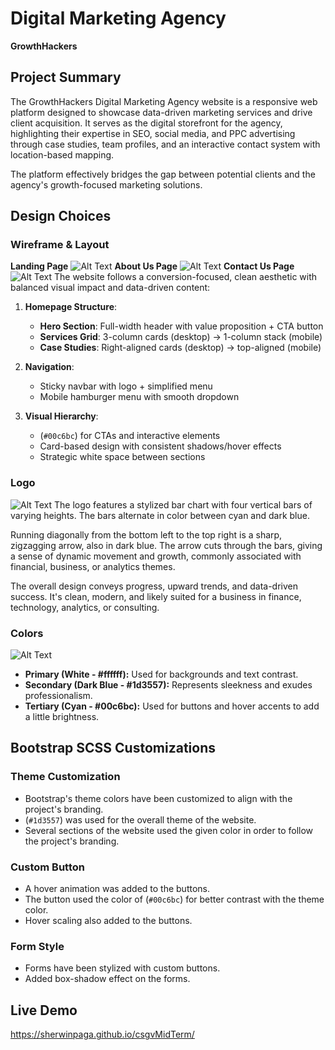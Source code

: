 # Digital Marketing Agency

**GrowthHackers**


## Project Summary

The GrowthHackers Digital Marketing Agency website is a responsive web platform designed to showcase data-driven marketing services and drive client acquisition. It serves as the digital storefront for the agency, highlighting their expertise in SEO, social media, and PPC advertising through case studies, team profiles, and an interactive contact system with location-based mapping.

The platform effectively bridges the gap between potential clients and the agency's growth-focused marketing solutions.

## Design Choices

### Wireframe & Layout
**Landing Page**
![Alt Text](https://github.com/sherwinPAGA/csgvMidTerm/blob/0f47760cf12896e8d4389cabddde50a320bad8fa/assets/wireframes/LANDING%20PAGE.png)
**About Us Page**
![Alt Text](https://github.com/sherwinPAGA/csgvMidTerm/blob/0f47760cf12896e8d4389cabddde50a320bad8fa/assets/wireframes/ABOUT%20PAGE.png)
**Contact Us Page**
![Alt Text](https://github.com/sherwinPAGA/csgvMidTerm/blob/0f47760cf12896e8d4389cabddde50a320bad8fa/assets/wireframes/CONTACT%20PAGE.png)
The website follows a conversion-focused, clean aesthetic with balanced visual impact and data-driven content:

1. **Homepage Structure**:

   - **Hero Section**: Full-width header with value proposition + CTA button
   - **Services Grid**: 3-column cards (desktop) → 1-column stack (mobile)
   - **Case Studies**: Right-aligned cards (desktop) → top-aligned (mobile)

2. **Navigation**:

   - Sticky navbar with logo + simplified menu
   - Mobile hamburger menu with smooth dropdown

3. **Visual Hierarchy**:
   - (`#00c6bc`) for CTAs and interactive elements
   - Card-based design with consistent shadows/hover effects
   - Strategic white space between sections

### Logo
![Alt Text](assets/img/LOGO-1-NO-NAME.jpg)
The logo features a stylized bar chart with four vertical bars of varying heights. The bars alternate in color between cyan and dark blue.

Running diagonally from the bottom left to the top right is a sharp, zigzagging arrow, also in dark blue. The arrow cuts through the bars, giving a sense of dynamic movement and growth, commonly associated with financial, business, or analytics themes.

The overall design conveys progress, upward trends, and data-driven success. It's clean, modern, and likely suited for a business in finance, technology, analytics, or consulting.

### Colors
![Alt Text](https://github.com/sherwinPAGA/csgvMidTerm/blob/0f47760cf12896e8d4389cabddde50a320bad8fa/assets/COLOR%20SCHEME.png)
- **Primary (White - #ffffff):** Used for backgrounds and text contrast.
- **Secondary (Dark Blue - #1d3557):** Represents sleekness and exudes professionalism.
- **Tertiary (Cyan - #00c6bc):** Used for buttons and hover accents to add a little brightness.

## Bootstrap SCSS Customizations

### Theme Customization

- Bootstrap's theme colors have been customized to align with the project's branding.
- (`#1d3557`) was used for the overall theme of the website.
- Several sections of the website used the given color in order to follow the project's branding.

### Custom Button

- A hover animation was added to the buttons.
- The button used the color of (`#00c6bc`) for better contrast with the theme color.
- Hover scaling also added to the buttons.

### Form Style

- Forms have been stylized with custom buttons.
- Added box-shadow effect on the forms.

## Live Demo

https://sherwinpaga.github.io/csgvMidTerm/
